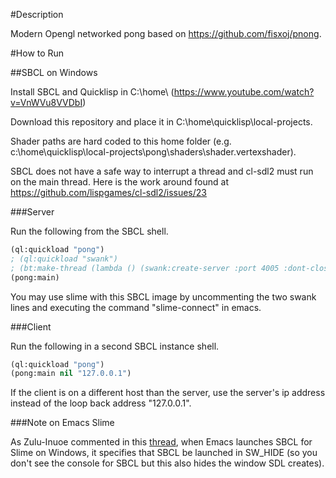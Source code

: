 #Description

Modern Opengl networked pong based on https://github.com/fisxoj/pnong.

#How to Run

##SBCL on Windows

Install SBCL and Quicklisp in C:\home\ (https://www.youtube.com/watch?v=VnWVu8VVDbI)

Download this repository and place it in C:\home\quicklisp\local-projects\.  

Shader paths are hard coded to this home folder (e.g. c:\home\quicklisp\local-projects\pong\shaders\shader.vertexshader).

SBCL does not have a safe way to interrupt a thread and cl-sdl2 must run on the main thread. Here is the work around found at https://github.com/lispgames/cl-sdl2/issues/23

###Server

Run the following from the SBCL shell.

```lisp
(ql:quickload "pong")
; (ql:quickload "swank")
; (bt:make-thread (lambda () (swank:create-server :port 4005 :dont-close t)))
(pong:main)
```

You may use slime with this SBCL image by uncommenting the two swank lines and executing the command "slime-connect" in emacs.

###Client

Run the following in a second SBCL instance shell.

```lisp
(ql:quickload "pong")
(pong:main nil "127.0.0.1")
```

If the client is on a different host than the server, use the server's ip address instead of the loop back address "127.0.0.1".

###Note on Emacs Slime

As Zulu-Inuoe commented in this [thread](https://github.com/lispgames/cl-sdl2/issues/23), when Emacs launches SBCL for Slime on Windows, it specifies that SBCL be launched in SW_HIDE (so you don't see the console for SBCL but this also hides the window SDL creates).